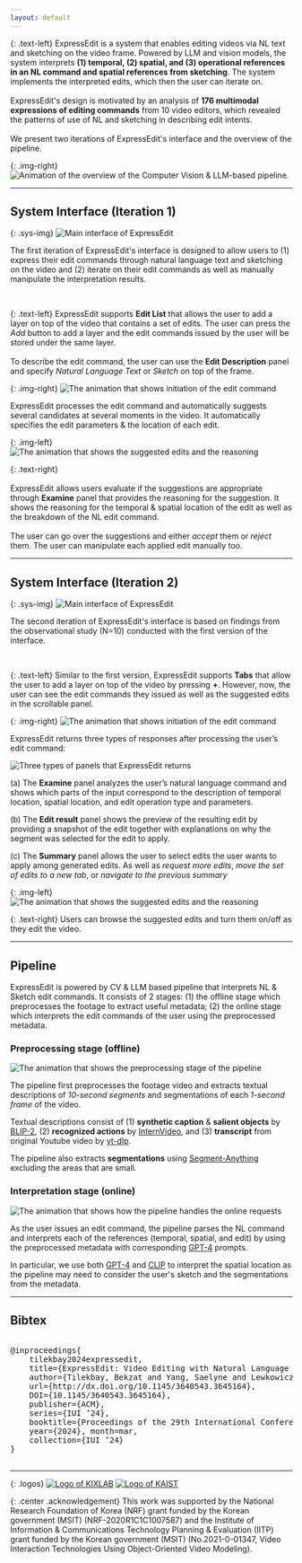 ```yaml
---
layout: default
---
```


{: .text-left}
<span class="sys-name">ExpressEdit</span> is a system that enables editing videos via NL text and sketching on the video frame. Powered by LLM and vision models, the system interprets **(1) temporal, (2) spatial, and (3) operational references in an NL command and spatial references from sketching**. The system implements the interpreted edits, which then the user can iterate on.
<br/><br/>
<span class="sys-name">ExpressEdit</span>'s design is motivated by an analysis of **176 multimodal expressions of editing commands** from 10 video editors, which revealed the patterns of use of NL and sketching in describing edit intents.
<br/><br/>
We present two iterations of <span class="sys-name">ExpressEdit</span>'s interface and the overview of the pipeline.

{: .img-right}
![Animation of the overview of the Computer Vision & LLM-based pipeline.](/assets/img/animation-v5.gif)

------

## System Interface (Iteration 1)

{: .sys-img}
![Main interface of ExpressEdit](/assets/img/old-system.png)

The first iteration of <span class="sys-name">ExpressEdit</span>'s interface is designed to allow users to (1) express their edit commands through natural language text and sketching on the video and (2) iterate on their edit commands as well as manually manipulate the interpretation results.


<br/>

{: .text-left}
<span class="sys-name">ExpressEdit</span> supports **Edit List** that allows the user to add a layer on top of the video that contains a set of edits. The user can press the *Add* button to add a layer and the edit commands issued by the user will be stored under the same layer. 
<br/><br/>
To describe the edit command, the user can use the **Edit Description** panel and specify *Natural Language Text* or *Sketch* on top of the frame. 

{: .img-right}
![The animation that shows initiation of the edit command](/assets/img/old-initiating.gif)

<span class="sys-name">ExpressEdit</span> processes the edit command and automatically suggests several candidates at several moments in the video. It automatically specifies the edit parameters & the location of each edit.


{: .img-left}
![The animation that shows the suggested edits and the reasoning](/assets/img/old-examining.gif)

{: .text-right}
<br/><br/>
<span class="sys-name">ExpressEdit</span> allows users evaluate if the suggestions are appropriate through **Examine** panel that provides the reasoning for the suggestion. It shows the reasoning for the temporal & spatial location of the edit as well as the breakdown of the NL edit command.
<br/><br/>
The user can go over the suggestions and either *accept* them or *reject* them. The user can manipulate each applied edit manually too.

------

## System Interface (Iteration 2)

{: .sys-img}
![Main interface of ExpressEdit](/assets/img/new_system.jpg)

The second iteration of <span class="sys-name">ExpressEdit</span>'s interface is based on findings from the observational study (N=10) conducted with the first version of the interface.  


<br/>

{: .text-left}
Similar to the first version, <span class="sys-name">ExpressEdit</span> supports **Tabs** that allow the user to add a layer on top of the video by pressing **+**. However, now, the user can see the edit commands they issued as well as the suggested edits in the scrollable panel.

{: .img-right}
![The animation that shows initiation of the edit command](/assets/img/new-initiating.gif)

<span class="sys-name">ExpressEdit</span> returns three types of responses after processing the user’s edit command:

![Three types of panels that ExpressEdit returns](/assets/img/new-panels.png)

(a) The **Examine** panel analyzes the user’s natural language command and shows which parts of the input correspond to the description of temporal location, spatial location, and edit operation type and parameters.

(b) The **Edit result** panel shows the preview of the resulting edit by providing a snapshot of the edit together with explanations on why the segment was selected for the edit to apply.

(c) The **Summary** panel allows the user to select edits the user wants to apply among generated edits. As well as *request more edits*, *move the set of edits to a new tab*, or *navigate to the previous summary*


{: .img-left}
![The animation that shows the suggested edits and the reasoning](/assets/img/new-examining.gif)

{: .text-right}
Users can browse the suggested edits and turn them on/off as they edit the video.

------

## Pipeline

<span class="sys-name">ExpressEdit</span> is powered by CV & LLM based pipeline that interprets NL & Sketch edit commands. It consists of 2 stages: (1) the offline stage which preprocesses the footage to extract useful metadata; (2) the online stage which interprets the edit commands of the user using the preprocessed metadata.

### Preprocessing stage (offline)

![The animation that shows the preprocessing stage of the pipeline](/assets/img/pipeline-offline.gif)

The pipeline first preprocesses the footage video and extracts textual descriptions of *10-second segments* and segmentations of each *1-second frame* of the video.

Textual descriptions consist of (1) **synthetic caption** & **salient objects** by <a href="https://huggingface.co/docs/transformers/main/model_doc/blip-2">BLIP-2</a>, (2) **recognized actions** by <a href="https://github.com/OpenGVLab/InternVideo">InternVideo</a>, and (3) **transcript** from original Youtube video by  <a href="https://github.com/yt-dlp/yt-dlp">yt-dlp</a>.

The pipeline also extracts **segmentations** using <a href="https://github.com/facebookresearch/segment-anything">Segment-Anything</a> excluding the areas that are small.

### Interpretation stage (online)

![The animation that shows how the pipeline handles the online requests](/assets/img/pipeline-online.gif)

As the user issues an edit command, the pipeline parses the NL command and interprets each of the references (temporal, spatial, and edit) by using the preprocessed metadata with corresponding <a href="https://openai.com/gpt-4">GPT-4</a> prompts.

In particular, we use both <a href="https://openai.com/gpt-4">GPT-4</a> and <a href="https://github.com/openai/CLIP">CLIP</a> to interpret the spatial location as the pipeline may need to consider the user's sketch and the segmentations from the metadata.

------

## Bibtex
<pre>

@inproceedings{
    tilekbay2024expressedit,
    title={ExpressEdit: Video Editing with Natural Language and Sketching},
    author={Tilekbay, Bekzat and Yang, Saelyne and Lewkowicz, Michal Adam and Suryapranata, Alex and Kim, Juho},
    url={http://dx.doi.org/10.1145/3640543.3645164},
    DOI={10.1145/3640543.3645164},
    publisher={ACM},
    series={IUI ’24},
    booktitle={Proceedings of the 29th International Conference on Intelligent User Interfaces},
    year={2024}, month=mar,
    collection={IUI ’24}
}

</pre>

------

{: .logos}
[![Logo of KIXLAB](/assets/img/kixlab_logo.png)](https://kixlab.org)
[![Logo of KAIST](/assets/img/kaist_logo.png)](https://kaist.ac.kr)

{: .center .acknowledgement}
This work was supported by the National Research Foundation of Korea (NRF) grant funded by the Korean government (MSIT) (NRF-2020R1C1C1007587) and the Institute of Information & Communications Technology Planning & Evaluation (IITP) grant funded by the Korean government (MSIT) (No.2021-0-01347, Video Interaction Technologies Using Object-Oriented Video Modeling).